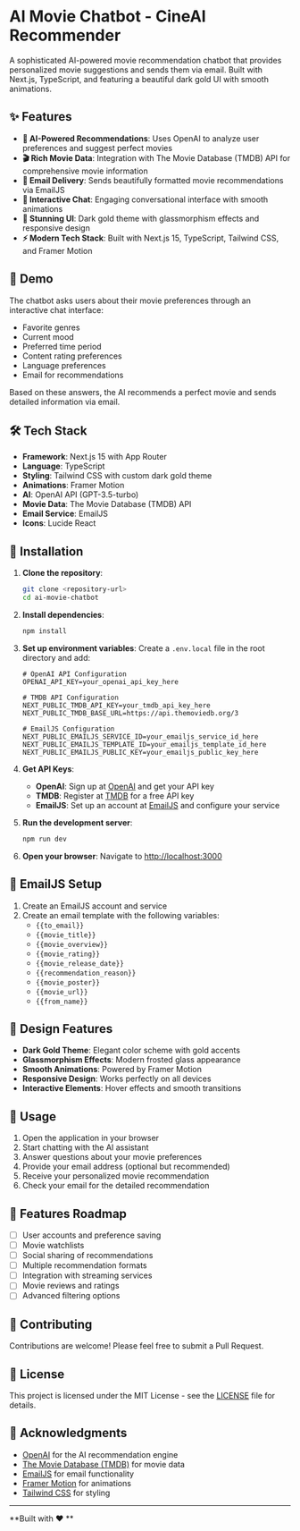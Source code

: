 # AI Movie Chatbot - CineAI Recommender

A sophisticated AI-powered movie recommendation chatbot that provides personalized movie suggestions and sends them via email. Built with Next.js, TypeScript, and featuring a beautiful dark gold UI with smooth animations.

## ✨ Features

- **🤖 AI-Powered Recommendations**: Uses OpenAI to analyze user preferences and suggest perfect movies
- **🎬 Rich Movie Data**: Integration with The Movie Database (TMDB) API for comprehensive movie information
- **📧 Email Delivery**: Sends beautifully formatted movie recommendations via EmailJS
- **💫 Interactive Chat**: Engaging conversational interface with smooth animations
- **🎨 Stunning UI**: Dark gold theme with glassmorphism effects and responsive design
- **⚡ Modern Tech Stack**: Built with Next.js 15, TypeScript, Tailwind CSS, and Framer Motion

## 🚀 Demo

The chatbot asks users about their movie preferences through an interactive chat interface:
- Favorite genres
- Current mood
- Preferred time period
- Content rating preferences
- Language preferences
- Email for recommendations

Based on these answers, the AI recommends a perfect movie and sends detailed information via email.

## 🛠️ Tech Stack

- **Framework**: Next.js 15 with App Router
- **Language**: TypeScript
- **Styling**: Tailwind CSS with custom dark gold theme
- **Animations**: Framer Motion
- **AI**: OpenAI API (GPT-3.5-turbo)
- **Movie Data**: The Movie Database (TMDB) API
- **Email Service**: EmailJS
- **Icons**: Lucide React

## 🔧 Installation

1. **Clone the repository**:
   ```bash
   git clone <repository-url>
   cd ai-movie-chatbot
   ```

2. **Install dependencies**:
   ```bash
   npm install
   ```

3. **Set up environment variables**:
   Create a `.env.local` file in the root directory and add:
   ```env
   # OpenAI API Configuration
   OPENAI_API_KEY=your_openai_api_key_here
   
   # TMDB API Configuration  
   NEXT_PUBLIC_TMDB_API_KEY=your_tmdb_api_key_here
   NEXT_PUBLIC_TMDB_BASE_URL=https://api.themoviedb.org/3
   
   # EmailJS Configuration
   NEXT_PUBLIC_EMAILJS_SERVICE_ID=your_emailjs_service_id_here
   NEXT_PUBLIC_EMAILJS_TEMPLATE_ID=your_emailjs_template_id_here
   NEXT_PUBLIC_EMAILJS_PUBLIC_KEY=your_emailjs_public_key_here
   ```

4. **Get API Keys**:
   - **OpenAI**: Sign up at [OpenAI](https://platform.openai.com/) and get your API key
   - **TMDB**: Register at [TMDB](https://www.themoviedb.org/settings/api) for a free API key
   - **EmailJS**: Set up an account at [EmailJS](https://www.emailjs.com/) and configure your service

5. **Run the development server**:
   ```bash
   npm run dev
   ```

6. **Open your browser**:
   Navigate to [http://localhost:3000](http://localhost:3000)

## 📧 EmailJS Setup

1. Create an EmailJS account and service
2. Create an email template with the following variables:
   - `{{to_email}}`
   - `{{movie_title}}`
   - `{{movie_overview}}`
   - `{{movie_rating}}`
   - `{{movie_release_date}}`
   - `{{recommendation_reason}}`
   - `{{movie_poster}}`
   - `{{movie_url}}`
   - `{{from_name}}`

## 🎨 Design Features

- **Dark Gold Theme**: Elegant color scheme with gold accents
- **Glassmorphism Effects**: Modern frosted glass appearance
- **Smooth Animations**: Powered by Framer Motion
- **Responsive Design**: Works perfectly on all devices
- **Interactive Elements**: Hover effects and smooth transitions

## 📱 Usage

1. Open the application in your browser
2. Start chatting with the AI assistant
3. Answer questions about your movie preferences
4. Provide your email address (optional but recommended)
5. Receive your personalized movie recommendation
6. Check your email for the detailed recommendation

## 🔮 Features Roadmap

- [ ] User accounts and preference saving
- [ ] Movie watchlists
- [ ] Social sharing of recommendations
- [ ] Multiple recommendation formats
- [ ] Integration with streaming services
- [ ] Movie reviews and ratings
- [ ] Advanced filtering options

## 🤝 Contributing

Contributions are welcome! Please feel free to submit a Pull Request.

## 📄 License

This project is licensed under the MIT License - see the [LICENSE](LICENSE) file for details.

## 🙏 Acknowledgments

- [OpenAI](https://openai.com/) for the AI recommendation engine
- [The Movie Database (TMDB)](https://www.themoviedb.org/) for movie data
- [EmailJS](https://www.emailjs.com/) for email functionality
- [Framer Motion](https://www.framer.com/motion/) for animations
- [Tailwind CSS](https://tailwindcss.com/) for styling

---

**Built with ❤️ **

